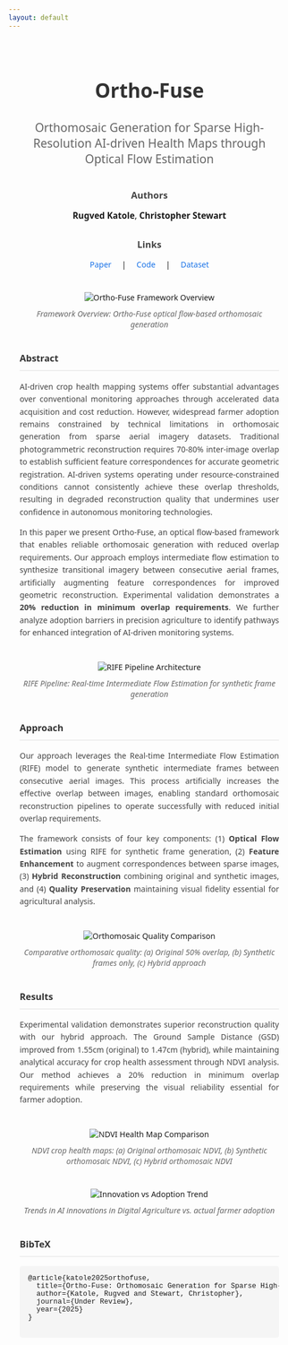 ```yaml
---
layout: default
---
```


<div style="max-width: 900px; margin: 0 auto; padding: 20px; font-family: 'Segoe UI', Tahoma, Geneva, Verdana, sans-serif;">

<div style="text-align: center; margin-bottom: 40px;">
  <h1 style="font-size: 2.5em; color: #333; margin-bottom: 10px;">Ortho-Fuse</h1>
  <h2 style="font-size: 1.5em; color: #666; font-weight: normal; margin-bottom: 20px;">Orthomosaic Generation for Sparse High-Resolution AI-driven Health Maps through Optical Flow Estimation</h2>
</div>

<div style="text-align: center; margin: 30px 0;">
  <h3 style="color: #444; margin-bottom: 15px;">Authors</h3>
  <p style="font-size: 1.1em; margin-bottom: 20px;">
    <strong>Rugved Katole</strong>, <strong>Christopher Stewart</strong>
  </p>
</div>

<div style="text-align: center; margin: 30px 0;">
  <h3 style="color: #444; margin-bottom: 15px;">Links</h3>
  <p>
    <a href="https://arxiv.org/abs/your-paper-id" style="color: #1a73e8; text-decoration: none; margin: 0 15px;">Paper</a> |
    <a href="https://github.com/rugvedkatole/OrthoFUSE-Code" style="color: #1a73e8; text-decoration: none; margin: 0 15px;">Code</a> |
    <a href="https://drive.google.com/file/d/your-dataset-id/view" style="color: #1a73e8; text-decoration: none; margin: 0 15px;">Dataset</a>
  </p>
</div>

<div style="text-align: center; margin: 40px 0;">
  <img src="{{ site.baseurl }}/assets/images/Generative_Ortho_Overview.png" alt="Ortho-Fuse Framework Overview" style="max-width: 100%; height: auto;">
  <p style="font-style: italic; color: #666; margin-top: 10px;">Framework Overview: Ortho-Fuse optical flow-based orthomosaic generation</p>
</div>

<div style="margin: 40px 0;">
  <h3 style="color: #333; border-bottom: 2px solid #eee; padding-bottom: 10px;">Abstract</h3>
  <p style="text-align: justify; line-height: 1.6; color: #444;">
    AI-driven crop health mapping systems offer substantial advantages over conventional monitoring approaches through accelerated data acquisition and cost reduction. However, widespread farmer adoption remains constrained by technical limitations in orthomosaic generation from sparse aerial imagery datasets. Traditional photogrammetric reconstruction requires 70-80% inter-image overlap to establish sufficient feature correspondences for accurate geometric registration. AI-driven systems operating under resource-constrained conditions cannot consistently achieve these overlap thresholds, resulting in degraded reconstruction quality that undermines user confidence in autonomous monitoring technologies.
  </p>
  <p style="text-align: justify; line-height: 1.6; color: #444;">
    In this paper we present Ortho-Fuse, an optical flow-based framework that enables reliable orthomosaic generation with reduced overlap requirements. Our approach employs intermediate flow estimation to synthesize transitional imagery between consecutive aerial frames, artificially augmenting feature correspondences for improved geometric reconstruction. Experimental validation demonstrates a <strong>20% reduction in minimum overlap requirements</strong>. We further analyze adoption barriers in precision agriculture to identify pathways for enhanced integration of AI-driven monitoring systems.
  </p>
</div>

<div style="text-align: center; margin: 40px 0;">
  <img src="{{ site.baseurl }}/assets/images/RIFE_PIPELINE.drawio.png" alt="RIFE Pipeline Architecture" style="max-width: 100%; height: auto;">
  <p style="font-style: italic; color: #666; margin-top: 10px;">RIFE Pipeline: Real-time Intermediate Flow Estimation for synthetic frame generation</p>
</div>

<div style="margin: 40px 0;">
  <h3 style="color: #333; border-bottom: 2px solid #eee; padding-bottom: 10px;">Approach</h3>
  <p style="text-align: justify; line-height: 1.6; color: #444;">
    Our approach leverages the Real-time Intermediate Flow Estimation (RIFE) model to generate synthetic intermediate frames between consecutive aerial images. This process artificially increases the effective overlap between images, enabling standard orthomosaic reconstruction pipelines to operate successfully with reduced initial overlap requirements.
  </p>
  <p style="text-align: justify; line-height: 1.6; color: #444;">
    The framework consists of four key components: (1) <strong>Optical Flow Estimation</strong> using RIFE for synthetic frame generation, (2) <strong>Feature Enhancement</strong> to augment correspondences between sparse images, (3) <strong>Hybrid Reconstruction</strong> combining original and synthetic images, and (4) <strong>Quality Preservation</strong> maintaining visual fidelity essential for agricultural analysis.
  </p>
</div>

<div style="text-align: center; margin: 40px 0;">
  <img src="{{ site.baseurl }}/assets/images/orthomosaic_comparison.png" alt="Orthomosaic Quality Comparison" style="max-width: 100%; height: auto;">
  <p style="font-style: italic; color: #666; margin-top: 10px;">Comparative orthomosaic quality: (a) Original 50% overlap, (b) Synthetic frames only, (c) Hybrid approach</p>
</div>

<div style="margin: 40px 0;">
  <h3 style="color: #333; border-bottom: 2px solid #eee; padding-bottom: 10px;">Results</h3>
  <p style="text-align: justify; line-height: 1.6; color: #444;">
    Experimental validation demonstrates superior reconstruction quality with our hybrid approach. The Ground Sample Distance (GSD) improved from 1.55cm (original) to 1.47cm (hybrid), while maintaining analytical accuracy for crop health assessment through NDVI analysis. Our method achieves a 20% reduction in minimum overlap requirements while preserving the visual reliability essential for farmer adoption.
  </p>
</div>

<div style="text-align: center; margin: 40px 0;">
  <img src="{{ site.baseurl }}/assets/images/Health_map_comparison.png" alt="NDVI Health Map Comparison" style="max-width: 100%; height: auto;">
  <p style="font-style: italic; color: #666; margin-top: 10px;">NDVI crop health maps: (a) Original orthomosaic NDVI, (b) Synthetic orthomosaic NDVI, (c) Hybrid orthomosaic NDVI</p>
</div>

<div style="text-align: center; margin: 40px 0;">
  <img src="{{ site.baseurl }}/assets/images/innovation_vs_adoption_tred.png" alt="Innovation vs Adoption Trend" style="max-width: 100%; height: auto;">
  <p style="font-style: italic; color: #666; margin-top: 10px;">Trends in AI innovations in Digital Agriculture vs. actual farmer adoption</p>
</div>

<div style="margin: 40px 0;">
  <h3 style="color: #333; border-bottom: 2px solid #eee; padding-bottom: 10px;">BibTeX</h3>
  <pre style="background-color: #f5f5f5; padding: 15px; border-radius: 5px; overflow-x: auto; font-family: 'Courier New', monospace; font-size: 0.9em;">
@article{katole2025orthofuse,
  title={Ortho-Fuse: Orthomosaic Generation for Sparse High-Resolution AI-driven Health Maps through Optical Flow Estimation},
  author={Katole, Rugved and Stewart, Christopher},
  journal={Under Review},
  year={2025}
}
  </pre>
</div>

</div>